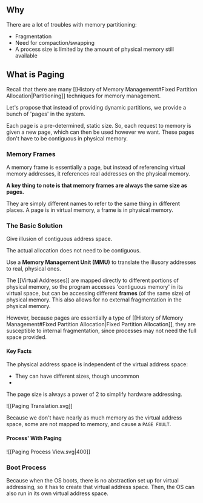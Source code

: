 ## Why

There are a lot of troubles with memory partitioning:
- Fragmentation
- Need for compaction/swapping
- A process size is limited by the amount of physical memory still available

## What is Paging

Recall that there are many [[History of Memory Management#Fixed Partition Allocation|Partitioning]] techniques for memory management. 

Let's propose that instead of providing dynamic partitions, we provide a bunch of 'pages' in the system.

Each page is a pre-determined, static size. So, each request to memory is given a new page, which can then be used however we want. These pages don't have to be contiguous in physical memory. 

### Memory Frames

A memory frame is essentially a page, but instead of referencing virtual memory addresses, it references real addresses on the physical memory. 

**A key thing to note is that memory frames are always the same size as pages.** 

They are simply different names to refer to the same thing in different places. A page is in virtual memory, a frame is in physical memory.

### The Basic Solution

Give illusion of contiguous address space.

The actual allocation does not need to be contiguous.

Use a **Memory Management Unit (MMU)** to translate the illusory addresses to real, physical ones. 

The [[Virtual Addresses]] are mapped directly to different portions of physical memory, so the program accesses 'contiguous memory' in its virtual space, but can be accessing different **frames** (of the same size) of physical memory. This also allows for no external fragmentation in the physical memory.

However, because pages are essentially a type of [[History of Memory Management#Fixed Partition Allocation|Fixed Partition Allocation]], they are susceptible to internal fragmentation, since processes may not need the full space provided.

#### Key Facts

The physical address space is independent of the virtual address space:
- They can have different sizes, though uncommon
- 
The page size is always a power of 2 to simplify hardware addressing.

![[Paging Translation.svg]]

Because we don't have nearly as much memory as the virtual address space, some are not mapped to memory, and cause a `PAGE FAULT`.

#### Process' With Paging

![[Paging Process View.svg|400]]

### Boot Process

Because when the OS boots, there is no abstraction set up for virtual addressing, so it has to create that virtual address space. Then, the OS can also run in its own virtual address space.